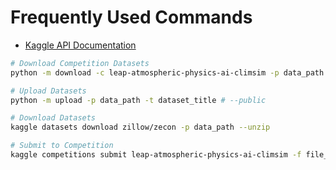 # Frequently Used Commands

- [Kaggle API Documentation](https://github.com/Kaggle/kaggle-api/blob/main/docs/README.md)

```bash
# Download Competition Datasets
python -m download -c leap-atmospheric-physics-ai-climsim -p data_path -u

# Upload Datasets
python -m upload -p data_path -t dataset_title # --public

# Download Datasets
kaggle datasets download zillow/zecon -p data_path --unzip

# Submit to Competition
kaggle competitions submit leap-atmospheric-physics-ai-climsim -f file_path -m message